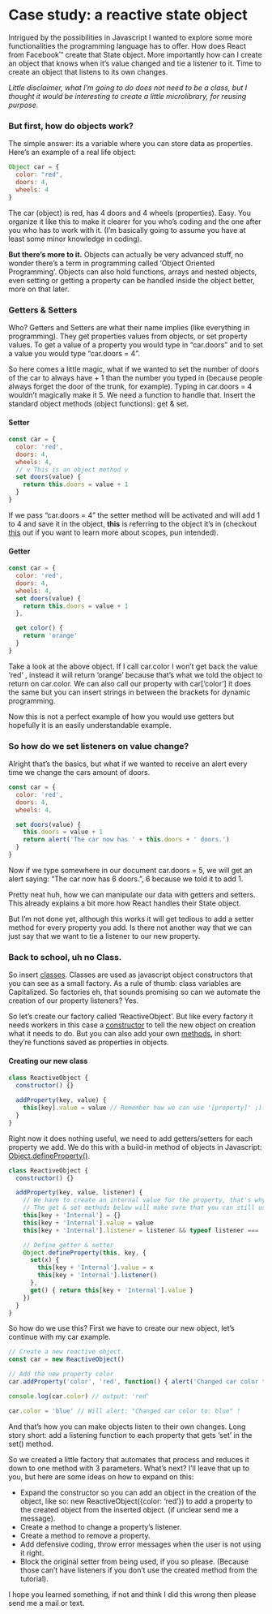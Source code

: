 # Case study: a reactive state object

Intrigued by the possibilities in Javascript I wanted to explore some more functionalities the programming language has to offer. How does React from Facebook™ create that State object. More importantly how can I create an object that knows when it’s value changed and tie a listener to it. Time to create an object that listens to its own changes.

*Little disclaimer, what I’m going to do does not need to be a class, but I thought it would be interesting to create a little microlibrary, for reusing purpose.*

### But first, how do objects work?
The simple answer: its a variable where you can store data as properties. Here’s an example of a real life object:

```javascript
Object car = {
  color: "red",
  doors: 4,
  wheels: 4
}
```

The car (object) is red, has 4 doors and 4 wheels (properties). Easy. You organize it like this to make it clearer for you who’s coding and the one after you who has to work with it. (I’m basically going to assume you have at least some minor knowledge in coding).

**But there’s more to it.** Objects can actually be very advanced stuff, no wonder there’s a term in programming called ‘Object Oriented Programming’. Objects can also hold functions, arrays and nested objects, even setting or getting a property can be handled inside the object better, more on that later.

### Getters & Setters
Who? Getters and Setters are what their name implies (like everything in programming). They get properties values from objects, or set property values. To get a value of a property you would type in “car.doors” and to set a value you would type “car.doors = 4”.

So here comes a little magic, what if we wanted to set the number of doors of the car to always have + 1 than the number you typed in (because people always forget the door of the trunk, for example). Typing in car.doors = 4 wouldn’t magically make it 5. We need a function to handle that. Insert the standard object methods (object functions): get & set.

#### Setter
```javascript
const car = {
  color: 'red',
  doors: 4,
  wheels: 4,
  // v This is an object method v
  set doors(value) {
    return this.doors = value + 1
  }
}
```

If we pass “car.doors = 4” the setter method will be activated and will add 1 to 4 and save it in the object, **this** is referring to the object it’s in (checkout
[this](https://github.com/getify/You-Dont-Know-JS/blob/2nd-ed/scope-closures/ch1.md) out if you want to learn more about scopes, pun intended).

#### Getter

```javascript
const car = {
  color: 'red',
  doors: 4,
  wheels: 4,
  set doors(value) {
    return this.doors = value + 1
  },

  get color() {
    return 'orange'
  }
}
```

Take a look at the above object. If I call car.color I won’t get back the value ‘red’ , instead it will return ‘orange’ because that’s what we told the object to return on car.color. We can also call our property with car[‘color’] it does the same but you can insert strings in between the brackets for dynamic programming.

Now this is not a perfect example of how you would use getters but hopefully it is an easily understandable example.

### So how do we set listeners on value change?
Alright that’s the basics, but what if we wanted to receive an alert every time we change the cars amount of doors.

```javascript
const car = {
  color: 'red',
  doors: 4,
  wheels: 4,

  set doors(value) {
    this.doors = value + 1
    return alert('The car now has ' + this.doors + ' doors.')
  }
}
```
Now if we type somewhere in our document car.doors = 5, we will get an alert saying: “The car now has 6 doors.”, 6 because we told it to add 1.

Pretty neat huh, how we can manipulate our data with getters and setters. This already explains a bit more how React handles their State object.

But I’m not done yet, although this works it will get tedious to add a setter method for every property you add. Is there not another way that we can just say that we want to tie a listener to our new property.

### Back to school, uh no Class.
So insert [classes](https://developer.mozilla.org/en-US/docs/Web/JavaScript/Reference/Operators/class). Classes are used as javascript object constructors that you can see as a small factory. As a rule of thumb: class variables are Capitalized. So factories eh, that sounds promising so can we automate the creation of our property listeners? Yes.

So let’s create our factory called ‘ReactiveObject’. But like every factory it needs workers in this case a [constructor](https://developer.mozilla.org/en-US/docs/Web/JavaScript/Reference/Classes/constructor) to tell the new object on creation what it needs to do. But you can also add your own
[methods](https://developer.mozilla.org/en-US/docs/Glossary/Method), in short: they’re functions saved as properties in objects.

#### Creating our new class
```javascript
class ReactiveObject {
  constructor() {}

  addProperty(key, value) {
    this[key].value = value // Remember how we can use '[property]' ;).
  }
}
```

Right now it does nothing useful, we need to add getters/setters for each property we add. We do this with a build-in method of objects in Javascript:
[Object.defineProperty()](https://developer.mozilla.org/en-US/docs/Web/JavaScript/Reference/Global_Objects/Object/defineProperty).

```javascript
class ReactiveObject {
  constructor() {}

  addProperty(key, value, listener) {
    // We have to create an internal value for the property, that's why I added the + 'Internal'
    // The get & set methods below will make sure that you can still use object.key instead of object.keyInternal.
    this[key + 'Internal'] = {}
    this[key + 'Internal'].value = value
    this[key + 'Internal'].listener = listener && typeof listener === 'function' ? listener : function () { }

    // Define getter & setter
    Object.defineProperty(this, key, {
      set(x) {
        this[key + 'Internal'].value = x
        this[key + 'Internal'].listener()
      },
      get() { return this[key + 'Internal'].value }
    })
  }
}
```

So how do we use this? First we have to create our new object, let’s continue with my car example.

```javascript
// Create a new reactive object.
const car = new ReactiveObject()

// Add the new property color
car.addProperty('color', 'red', function() { alert('Changed car color to: ' + car.color) })

console.log(car.color) // output: 'red'

car.color = 'blue' // Will alert: "Changed car color to: blue" !
```

And that’s how you can make objects listen to their own changes. Long story short: add a listening function to each property that gets ‘set’ in the set() method.

So we created a little factory that automates that process and reduces it down to one method with 3 parameters. What’s next? I’ll leave that up to you, but here are some ideas on how to expand on this:

- Expand the constructor so you can add an object in the creation of the object, like so: new ReactiveObject({color: ‘red’}) to add a property to the created object from the inserted object. (if unclear send me a message).
- Create a method to change a property’s listener.
- Create a method to remove a property.
- Add defensive coding, throw error messages when the user is not using it right.
- Block the original setter from being used, if you so please. (Because those can’t have listeners if you don’t use the created method from the tutorial).

I hope you learned something, if not and think I did this wrong then please send me a mail or text.